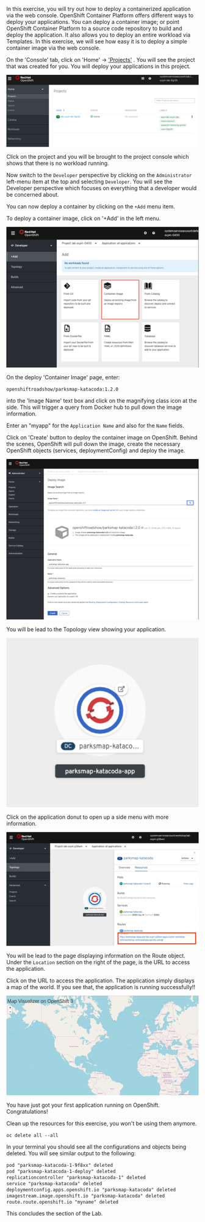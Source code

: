 In this exercise, you will try out how to deploy a containerized application via the web console. OpenShift Container Platform offers different ways to deploy your applications. You can deploy a container image; or point OpenShift Container Platform to a source code repository to build and deploy the application. It also allows you to deploy an entire workload via Templates. In this exercise, we will see how easy it is to deploy a simple container image via the web console.

On the 'Console' tab, click on 'Home' -> ['Projects'](%console_url%) . You will see the project that was created for you. You will deploy your applications in this project.

![project](images/deploy-img1.png)

Click on the project and you will be brought to the project console which shows that there is no workload running.

Now switch to the ``Developer`` perspective by clicking on the ``Administrator`` left-menu item at the top and selecting ``Developer``.  You will see the Developer perspective which focuses on everything that a developer would be concerned about.

You can now deploy a container by clicking on the ``+Add`` menu item.

To deploy a container image, click on '+Add' in the left menu.

![project](images/exercise-2-1.png)

On the deploy 'Container Image' page, enter:

```copy
openshiftroadshow/parksmap-katacoda:1.2.0
```

into the 'Image Name' text box and click on the magnifying class icon at the side. This will trigger a query from Docker hub to pull down the image information.

Enter an "myapp" for the ``Application Name`` and also for the ``Name`` fields. 

Click on 'Create' button to deploy the container image on OpenShift. Behind the scenes, OpenShift will pull down the image, create the necessary OpenShift objects (services, deploymentConfig) and deploy the image.

![project](images/exercise-2-2.png)

You will be lead to the Topology view showing your application.

![project](images/exercise-2-3.png)

Click on the application donut to open up a side menu with more information.

![project](images/exercise-2-5.jpeg)


You will be lead to the page displaying information on the Route object.  Under the ```Location``` section on the right of the page, is the URL to access the application.

Click on the URL to access the application.  The application simply displays a map of the world.  If you see that, the application is running successfully!!

![project](images/deploy-img-e.png)

You have just got your first application running on OpenShift.  Congratulations!

Clean up the resources for this exercise, you won't be using them anymore.

```execute
oc delete all --all
```

In your terminal you should see all the configurations and objects being deleted. You will see similar output to the following:

```
pod "parksmap-katacoda-1-9f8xx" deleted
pod "parksmap-katacoda-1-deploy" deleted
replicationcontroller "parksmap-katacoda-1" deleted
service "parksmap-katacoda" deleted
deploymentconfig.apps.openshift.io "parksmap-katacoda" deleted
imagestream.image.openshift.io "parksmap-katacoda" deleted
route.route.openshift.io "myname" deleted
```

This concludes the section of the Lab.
